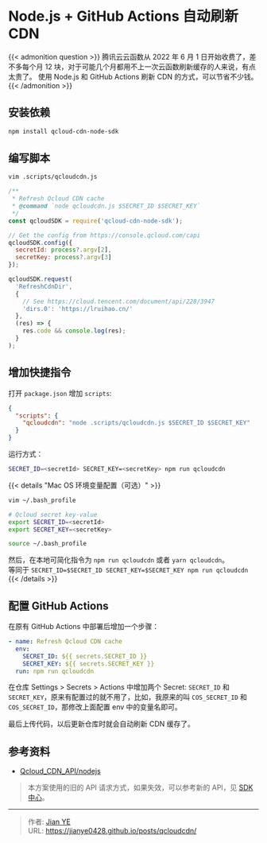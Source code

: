 # Node.js + GitHub Actions 自动刷新 CDN


{{< admonition question >}}
腾讯云云函数从 2022 年 6 月 1 日开始收费了，差不多每个月 12 块，对于可能几个月都用不上一次云函数刷新缓存的人来说，有点太贵了。
使用 Node.js 和 GitHub Actions 刷新 CDN 的方式，可以节省不少钱。
{{< /admonition >}}

<!--more-->

## 安装依赖

```bash
npm install qcloud-cdn-node-sdk
```

## 编写脚本

```bash
vim .scripts/qcloudcdn.js
```

```javascript
/**
 * Refresh Qcloud CDN cache
 * @command `node qcloudcdn.js $SECRET_ID $SECRET_KEY`
 */
const qcloudSDK = require('qcloud-cdn-node-sdk');

// Get the config from https://console.qcloud.com/capi
qcloudSDK.config({
  secretId: process?.argv[2],
  secretKey: process?.argv[3]
});

qcloudSDK.request(
  'RefreshCdnDir',
  {
    // See https://cloud.tencent.com/document/api/228/3947
    'dirs.0': 'https://lruihao.cn/'
  },
  (res) => {
    res.code && console.log(res);
  }
);
```

## 增加快捷指令

打开 `package.json` 增加 `scripts`:

```json
{
  "scripts": {
    "qcloudcdn": "node .scripts/qcloudcdn.js $SECRET_ID $SECRET_KEY"
  }
}
```

运行方式：

```bash
SECRET_ID=<secretId> SECRET_KEY=<secretKey> npm run qcloudcdn
```

{{< details "Mac OS 环境变量配置（可选）" >}}

```bash
vim ~/.bash_profile
```

```bash
# Qcloud secret key-value
export SECRET_ID=<secretId>
export SECRET_KEY=<secretKey>
```

```bash
source ~/.bash_profile
```

然后，在本地可简化指令为 `npm run qcloudcdn` 或者 `yarn qcloudcdn`。  
等同于 `SECRET_ID=$SECRET_ID SECRET_KEY=$SECRET_KEY npm run qcloudcdn`
{{< /details >}}

## 配置 GitHub Actions

在原有 GitHub Actions 中部署后增加一个步骤：

```yaml
- name: Refresh Qcloud CDN cache
  env:
    SECRET_ID: ${{ secrets.SECRET_ID }}
    SECRET_KEY: ${{ secrets.SECRET_KEY }}
  run: npm run qcloudcdn
```

在仓库 Settings > Secrets > Actions 中增加两个 Secret: `SECRET_ID` 和 `SECRET_KEY`，原来有配置过的就不用了，比如，我原来的叫 `COS_SECRET_ID` 和 `COS_SECRET_ID`，那修改上面配置 env 中的变量名即可。

最后上传代码，以后更新仓库时就会自动刷新 CDN 缓存了。

## 参考资料

- [Qcloud_CDN_API/nodejs](https://github.com/QCloudCDN/CDN_API_DEMO/tree/master/Qcloud_CDN_API/nodejs)

> 本方案使用的旧的 API 请求方式，如果失效，可以参考新的 API，见 [SDK 中心](https://cloud.tencent.com/document/sdk)。


---

> 作者: [Jian YE](https://github.com/jianye0428)  
> URL: https://jianye0428.github.io/posts/qcloudcdn/  

